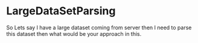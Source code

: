 # LargeDataSetParsing

So Lets say I have a large dataset coming from server then I need to parse this dataset then what would be your approach in this.
